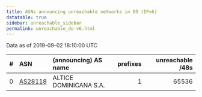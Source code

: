 ```yaml
---
title: ASNs announcing unreachable networks in DO (IPv6)
datatable: true
sidebar: unreachable_sidebar
permalink: unreachable_do-v6.html
---
```


Data as of 2019-09-02 18:10:00 UTC


<div class="datatable-begin"></div>

|   # | ASN                                    | (announcing) AS name   |   prefixes |   unreachable /48s |
|----:|:---------------------------------------|:-----------------------|-----------:|-------------------:|
|   0 | [AS28118](unreachable_AS28118-v6.html) | ALTICE DOMINICANA S.A. |          1 |              65536 |

<div class="datatable-end"></div>